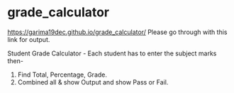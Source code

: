 # grade_calculator

 https://garima19dec.github.io/grade_calculator/ Please go through with this link for output.
 
 Student Grade Calculator - Each student has to enter the subject marks then-

1. Find Total, Percentage, Grade.
2. Combined all & show Output and show Pass or Fail.
